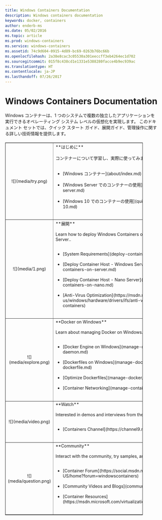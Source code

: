 ```yaml
---
title: Windows Containers Documentation
description: Windows containers documentation
keywords: docker, containers
author: enderb-ms
ms.date: 05/02/2016
ms.topic: article
ms.prod: windows-containers
ms.service: windows-containers
ms.assetid: 74c9d604-0915-4d89-bc69-0263b76bc66b
ms.openlocfilehash: 2a38e8cac3c05530a301eeccff3eb4264ec1d702
ms.sourcegitcommit: 015f8c438cd1e1331e5388280facce4b9ec939ac
ms.translationtype: HT
ms.contentlocale: ja-JP
ms.lasthandoff: 07/26/2017
---
```

# Windows Containers Documentation

Windows コンテナーは、1 つのシステムで複数の独立したアプリケーションを実行できるオペレーティング システム レベルの仮想化を実現します。 このドキュメント セットでは、クイック スタート ガイド、展開ガイド、管理操作に関する詳しい技術情報を提供します。

<table border="1" style="background-color:FFFFCC;border-collapse:collapse;border:1px solid FFCC00;color:000000;width:90%; margin-top: 20px" cellpadding="25" cellspacing="5">
<tr>
<td ><center>![](media/try.png)</center></td>
<td>**はじめに**<br /><br />
コンテナーについて学習し、実際に使ってみます。<br /><br />
<ul>
<li>[Windows コンテナー](about/index.md)<br /><br /></li>
<li>[Windows Server でのコンテナーの使用](quick-start/quick-start-windows-server.md)<br /><br /></li>
<li>[Windows 10 でのコンテナーの使用](quick-start/quick-start-windows-10.md)<br /><br /></li>
</ul>
</td>
</tr>
<tr>
<td ><center>![](media/1.png)</center></td>
<td>**展開**<br /><br />
Learn how to deploy Windows Containers on Windows Server 2016 and Nano Server..<br /><br />
<ul>
<li>[System Requirements](deploy-containers/system-requirements.md)<br /><br /></li>
<li>[Deploy Container Host - Windows Server](deploy-containers/deploy-containers-on-server.md)<br /><br /></li>
<li>[Deploy Container Host - Nano Server](deploy-containers/deploy-containers-on-nano.md)<br /><br /></li>
<li>[Anti-Virus Optimization](https://msdn.microsoft.com/en-us/windows/hardware/drivers/ifs/anti-virus-optimization-for-windows-containers)<br /><br /></li>
</ul>
</td>
</tr>

<tr>
<td ><center>![](media/explore.png)</center></td>
<td>**Docker on Windows**<br /><br />
Learn about managing Docker on Windows.<br /><br />
<ul>
<li>[Docker Engine on Windows](manage-docker/configure-docker-daemon.md)<br /><br /></li>
<li>[Dockerfiles on Windows](manage-docker/manage-windows-dockerfile.md)<br /><br /></li>
<li>[Optimize Dockerfiles](manage-docker/optimize-windows-dockerfile.md)<br /><br /></li>
<li>[Container Networking](manage-containers/container-networking.md)<br /><br /></li>
</ul>
</td>
</tr>

<tr>
<td ><center>![](media/video.png)</center></td>
<td>**Watch**<br /><br />
Interested in demos and interviews from the Windows Container team?<br /><br />
<ul>
<li>[Containers Channel](https://channel9.msdn.com/Blogs/containers)</li>
</ul>
<br />
</td>
</tr>

<tr>
<td ><center>![](media/question.png)</center></td>
<td>**Community**<br /><br />
Interact with the community, try samples, and find additional resources.<br /><br />
<ul>
<li>[Container Forum](https://social.msdn.microsoft.com/Forums/en-US/home?forum=windowscontainers)<br /><br /></li>
<li>[Community Videos and Blogs](communitylinks.md)<br /><br /></li>
<li>[Container Resources](https://msdn.microsoft.com/virtualization/community/community_overview)<br /><br /></li>
</ul>
</td>
</tr>
</table>
